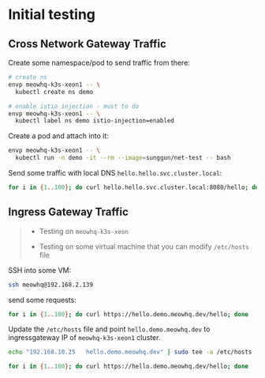# Initial testing

## Cross Network Gateway Traffic

Create some namespace/pod to send traffic from there:

```bash
# create ns
envp meowhq-k3s-xeon1 -- \
  kubectl create ns demo

# enable istio injection - must to do
envp meowhq-k3s-xeon1 -- \
  kubectl label ns demo istio-injection=enabled
```

Create a pod and attach into it:

```bash
envp meowhq-k3s-xeon1 -- \
  kubectl run -n demo -it --rm --image=sunggun/net-test -- bash
```

Send some traffic with local DNS `hello.hello.svc.cluster.local`:

```bash
for i in {1..100}; do curl hello.hello.svc.cluster.local:8080/hello; done
```

## Ingress Gateway Traffic

> - Testing on `meowhq-k3s-xeon`
>
> - Testing on some virtual machine that you can modify `/etc/hosts` file

SSH into some VM:

```bash
ssh meowhq@192.168.2.139
```

send some requests:

```bash
for i in {1..100}; do curl https://hello.demo.meowhq.dev/hello; done
```

Update the `/etc/hosts` file and point `hello.demo.meowhq.dev` to ingressgateway IP of `meowhq-k3s-xeon1` cluster.

```bash
echo "192.168.10.25   hello.demo.meowhq.dev" | sudo tee -a /etc/hosts
```

```bash
for i in {1..100}; do curl https://hello.demo.meowhq.dev/hello; done
```
